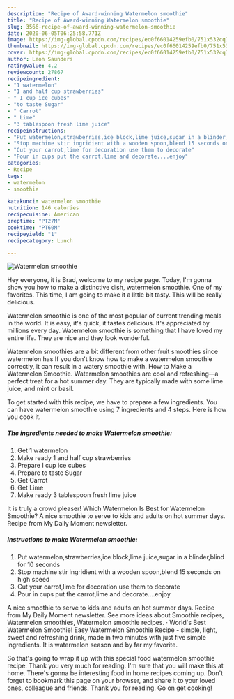 ```yaml
---
description: "Recipe of Award-winning Watermelon smoothie"
title: "Recipe of Award-winning Watermelon smoothie"
slug: 3566-recipe-of-award-winning-watermelon-smoothie
date: 2020-06-05T06:25:58.771Z
image: https://img-global.cpcdn.com/recipes/ec0f66014259efb0/751x532cq70/watermelon-smoothie-recipe-main-photo.jpg
thumbnail: https://img-global.cpcdn.com/recipes/ec0f66014259efb0/751x532cq70/watermelon-smoothie-recipe-main-photo.jpg
cover: https://img-global.cpcdn.com/recipes/ec0f66014259efb0/751x532cq70/watermelon-smoothie-recipe-main-photo.jpg
author: Leon Saunders
ratingvalue: 4.2
reviewcount: 27867
recipeingredient:
- "1 watermelon"
- "1 and half cup strawberries"
- " I cup ice cubes"
- "to taste Sugar"
- " Carrot"
- " Lime"
- "3 tablespoon fresh lime juice"
recipeinstructions:
- "Put watermelon,strawberries,ice block,lime juice,sugar in a blinder,blind for 10 seconds"
- "Stop machine stir ingridient with a wooden spoon,blend 15 seconds on high speed"
- "Cut your carrot,lime for decoration use them to decorate"
- "Pour in cups put the carrot,lime and decorate....enjoy"
categories:
- Recipe
tags:
- watermelon
- smoothie

katakunci: watermelon smoothie 
nutrition: 146 calories
recipecuisine: American
preptime: "PT27M"
cooktime: "PT60M"
recipeyield: "1"
recipecategory: Lunch

---
```



![Watermelon smoothie](https://img-global.cpcdn.com/recipes/ec0f66014259efb0/751x532cq70/watermelon-smoothie-recipe-main-photo.jpg)

Hey everyone, it is Brad, welcome to my recipe page. Today, I'm gonna show you how to make a distinctive dish, watermelon smoothie. One of my favorites. This time, I am going to make it a little bit tasty. This will be really delicious.

Watermelon smoothie is one of the most popular of current trending meals in the world. It is easy, it's quick, it tastes delicious. It's appreciated by millions every day. Watermelon smoothie is something that I have loved my entire life. They are nice and they look wonderful.

Watermelon smoothies are a bit different from other fruit smoothies since watermelon has If you don&#39;t know how to make a watermelon smoothie correctly, it can result in a watery smoothie with. How to Make a Watermelon Smoothie. Watermelon smoothies are cool and refreshing—a perfect treat for a hot summer day. They are typically made with some lime juice, and mint or basil.


To get started with this recipe, we have to prepare a few ingredients. You can have watermelon smoothie using 7 ingredients and 4 steps. Here is how you cook it.

<!--inarticleads1-->

##### The ingredients needed to make Watermelon smoothie:

1. Get 1 watermelon
1. Make ready 1 and half cup strawberries
1. Prepare  I cup ice cubes
1. Prepare to taste Sugar
1. Get  Carrot
1. Get  Lime
1. Make ready 3 tablespoon fresh lime juice


It is truly a crowd pleaser! Which Watermelon Is Best for Watermelon Smoothie? A nice smoothie to serve to kids and adults on hot summer days. Recipe from My Daily Moment newsletter. 

<!--inarticleads2-->

##### Instructions to make Watermelon smoothie:

1. Put watermelon,strawberries,ice block,lime juice,sugar in a blinder,blind for 10 seconds
1. Stop machine stir ingridient with a wooden spoon,blend 15 seconds on high speed
1. Cut your carrot,lime for decoration use them to decorate
1. Pour in cups put the carrot,lime and decorate....enjoy


A nice smoothie to serve to kids and adults on hot summer days. Recipe from My Daily Moment newsletter. See more ideas about Smoothie recipes, Watermelon smoothies, Watermelon smoothie recipes. · World&#39;s Best Watermelon Smoothie! Easy Watermelon Smoothie Recipe - simple, light, sweet and refreshing drink, made in two minutes with just five simple ingredients. It is watermelon season and by far my favorite. 

So that's going to wrap it up with this special food watermelon smoothie recipe. Thank you very much for reading. I'm sure that you will make this at home. There's gonna be interesting food in home recipes coming up. Don't forget to bookmark this page on your browser, and share it to your loved ones, colleague and friends. Thank you for reading. Go on get cooking!
